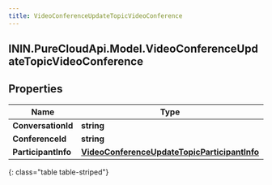 ```yaml
---
title: VideoConferenceUpdateTopicVideoConference
---
```

## ININ.PureCloudApi.Model.VideoConferenceUpdateTopicVideoConference

## Properties

|Name | Type | Description | Notes|
|------------ | ------------- | ------------- | -------------|
| **ConversationId** | **string** |  | [optional] |
| **ConferenceId** | **string** |  | [optional] |
| **ParticipantInfo** | [**VideoConferenceUpdateTopicParticipantInfo**](VideoConferenceUpdateTopicParticipantInfo.html) |  | [optional] |
{: class="table table-striped"}


